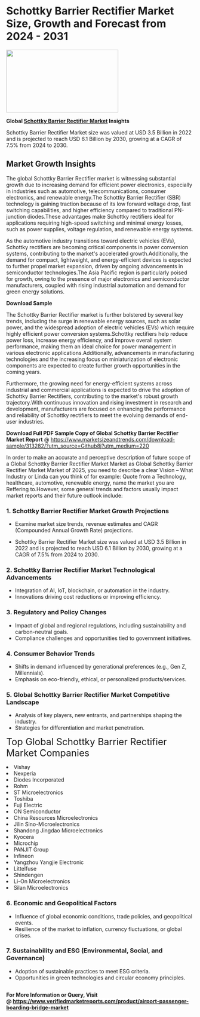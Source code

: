 <H1>Schottky Barrier Rectifier Market Size, Growth and Forecast from 2024 - 2031</H1><img class="aligncenter size-medium wp-image-584254" src="https://thirdeyenews.in/wp-content/uploads/2024/09/Global-Market-Research-300x168.jpeg" alt="" width="300" height="168" /><p><strong>Global&nbsp;<a href="https://www.marketsizeandtrends.com/download-sample/313282/?utm_source=Github8j?utm_medium=220">Schottky Barrier Rectifier Market</a> Insights</strong></p><p>Schottky Barrier Rectifier Market size was valued at USD 3.5 Billion in 2022 and is projected to reach USD 6.1 Billion by 2030, growing at a CAGR of 7.5% from 2024 to 2030.</p><p><h2>Market Growth Insights</h2> <p>The global Schottky Barrier Rectifier market is witnessing substantial growth due to increasing demand for efficient power electronics, especially in industries such as automotive, telecommunications, consumer electronics, and renewable energy.The Schottky Barrier Rectifier (SBR) technology is gaining traction because of its low forward voltage drop, fast switching capabilities, and higher efficiency compared to traditional PN-junction diodes.These advantages make Schottky rectifiers ideal for applications requiring high-speed switching and minimal energy losses, such as power supplies, voltage regulation, and renewable energy systems.</p> <p>As the automotive industry transitions toward electric vehicles (EVs), Schottky rectifiers are becoming critical components in power conversion systems, contributing to the market's accelerated growth.Additionally, the demand for compact, lightweight, and energy-efficient devices is expected to further propel market expansion, driven by ongoing advancements in semiconductor technologies.The Asia Pacific region is particularly poised for growth, owing to the presence of major electronics and semiconductor manufacturers, coupled with rising industrial automation and demand for green energy solutions.</p> <p><strong>Download Sample</strong></p> <p>The Schottky Barrier Rectifier market is further bolstered by several key trends, including the surge in renewable energy sources, such as solar power, and the widespread adoption of electric vehicles (EVs) which require highly efficient power conversion systems.Schottky rectifiers help reduce power loss, increase energy efficiency, and improve overall system performance, making them an ideal choice for power management in various electronic applications.Additionally, advancements in manufacturing technologies and the increasing focus on miniaturization of electronic components are expected to create further growth opportunities in the coming years.</p> <p>Furthermore, the growing need for energy-efficient systems across industrial and commercial applications is expected to drive the adoption of Schottky Barrier Rectifiers, contributing to the market's robust growth trajectory.With continuous innovation and rising investment in research and development, manufacturers are focused on enhancing the performance and reliability of Schottky rectifiers to meet the evolving demands of end-user industries.</p> <p><span class=""><strong>Download Full PDF Sample Copy of Global Schottky Barrier Rectifier Market Report</strong> @ <a href="https://www.marketsizeandtrends.com/download-sample/313282/?utm_source=Github8j?utm_medium=220" target="_blank">https://www.marketsizeandtrends.com/download-sample/313282/?utm_source=Github8j?utm_medium=220</a></span></p><p>In order to make an accurate and perceptive description of future scope of a Global&nbsp;Schottky Barrier Rectifier Market Market as Global&nbsp;Schottky Barrier Rectifier Market Market of 2025, you need to describe a clear Vision &ndash; What Industry or Linda can you think of for example: Quote from a Technology, healthcare, automotive, renewable energy, name the market you are Reffering to.However, some general trends and factors usually impact market reports and their future outlook include:</p><h3>1.&nbsp;<strong>Schottky Barrier Rectifier Market Growth Projections</strong></h3><ul><li>Examine market size trends, revenue estimates and CAGR (Compounded Annual Growth Rate) projections.</li><li><p>Schottky Barrier Rectifier Market size was valued at USD 3.5 Billion in 2022 and is projected to reach USD 6.1 Billion by 2030, growing at a CAGR of 7.5% from 2024 to 2030.</p></li></ul><h3>2.&nbsp;<strong>Schottky Barrier Rectifier Market Technological Advancements</strong></h3><ul><li>Integration of AI, IoT, blockchain, or automation in the industry.</li><li>Innovations driving cost reductions or improving efficiency.</li></ul><h3>3.&nbsp;<strong>Regulatory and Policy Changes</strong></h3><ul><li>Impact of global and regional regulations, including sustainability and carbon-neutral goals.</li><li>Compliance challenges and opportunities tied to government initiatives.</li></ul><h3>4.&nbsp;<strong>Consumer Behavior Trends</strong></h3><ul><li>Shifts in demand influenced by generational preferences (e.g., Gen Z, Millennials).</li><li>Emphasis on eco-friendly, ethical, or personalized products/services.</li></ul><h3>5.&nbsp;<strong>Global Schottky Barrier Rectifier Market Competitive Landscape</strong></h3><ul><li>Analysis of key players, new entrants, and partnerships shaping the industry.</li><li>Strategies for differentiation and market penetration.</li></ul><p data-pm-slice="1 1 []"><span style="color: inherit; font-family: inherit; font-size: 25px;">Top Global Schottky Barrier Rectifier Market Companies</span></p><div class="" data-test-id=""><p><li>Vishay</li><li> Nexperia</li><li> Diodes Incorporated</li><li> Rohm</li><li> ST Microelectronics</li><li> Toshiba</li><li> Fuji Electric</li><li> ON Semiconductor</li><li> China Resources Microelectronics</li><li> Jilin Sino-Microelectronics</li><li> Shandong Jingdao Microelectronics</li><li> Kyocera</li><li> Microchip</li><li> PANJIT Group</li><li> Infineon</li><li> Yangzhou Yangjie Electronic</li><li> Littelfuse</li><li> Shindengen</li><li> Li-On Microelectronics</li><li> Silan Microelectronics</li></p></div><h3>6.&nbsp;<strong>Economic and Geopolitical Factors</strong></h3><ul><li>Influence of global economic conditions, trade policies, and geopolitical events.</li><li>Resilience of the market to inflation, currency fluctuations, or global crises.</li></ul><h3>7.&nbsp;<strong>Sustainability and ESG (Environmental, Social, and Governance)</strong></h3><ul><li>Adoption of sustainable practices to meet ESG criteria.</li><li>Opportunities in green technologies and circular economy principles.</li></ul><h2><strong style="font-size: 14px;">For More Information or Query, Visit @&nbsp;</strong><a style="background-color: #ffffff; font-size: 14px;" href="https://www.marketsizeandtrends.com/report/schottky-barrier-rectifier-market/" target="_blank">https://www.verifiedmarketreports.com/product/airport-passenger-boarding-bridge-market</a></h2>